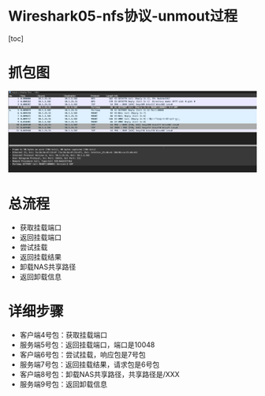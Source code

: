 # Wireshark05-nfs协议-unmout过程

[toc]

# 抓包图

![image-20220311002524779](images/image-20220311002524779.png)



# 总流程

- 获取挂载端口
- 返回挂载端口
- 尝试挂载
- 返回挂载结果
- 卸载NAS共享路径
- 返回卸载信息

# 详细步骤

- 客户端4号包：获取挂载端口
- 服务端5号包：返回挂载端口，端口是10048
- 客户端6号包：尝试挂载，响应包是7号包
- 服务端7号包：返回挂载结果，请求包是6号包
- 客户端8号包：卸载NAS共享路径，共享路径是/XXX
- 服务端9号包：返回卸载信息



